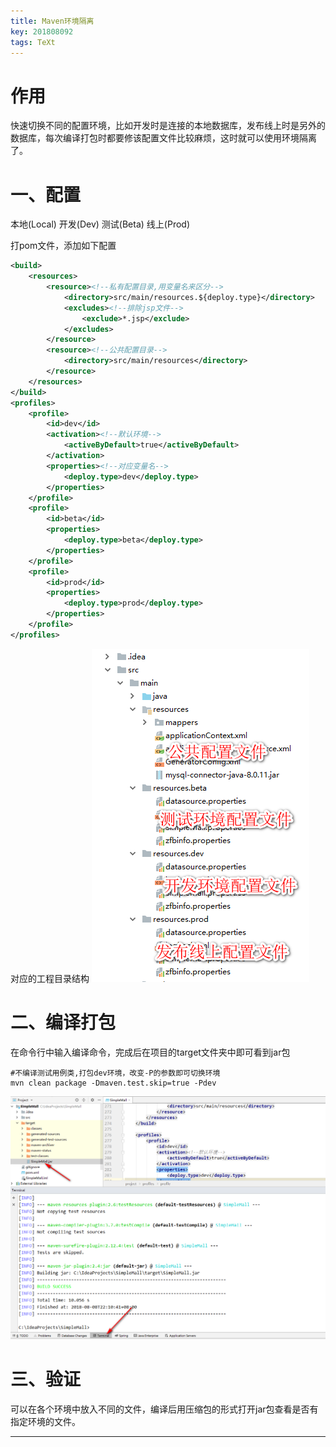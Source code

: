 ```yaml
---
title: Maven环境隔离
key: 201808092
tags: TeXt
---
```


# 作用

快速切换不同的配置环境，比如开发时是连接的本地数据库，发布线上时是另外的数据库，每次编译打包时都要修该配置文件比较麻烦，这时就可以使用环境隔离了。

# 一、配置

本地(Local)
开发(Dev)
测试(Beta)
线上(Prod)

打pom文件，添加如下配置

<!--more-->

```xml
<build>
    <resources>
        <resource><!--私有配置目录,用变量名来区分-->
            <directory>src/main/resources.${deploy.type}</directory>
            <excludes><!--排除jsp文件-->
                <exclude>*.jsp</exclude>
            </excludes>
        </resource>
        <resource><!--公共配置目录-->
            <directory>src/main/resources</directory>
        </resource>
    </resources>
</build>
<profiles>
    <profile>
        <id>dev</id>
        <activation><!--默认环境-->
            <activeByDefault>true</activeByDefault>
        </activation>
        <properties><!--对应变量名-->
            <deploy.type>dev</deploy.type>
        </properties>
    </profile>
    <profile>
        <id>beta</id>
        <properties>
            <deploy.type>beta</deploy.type>
        </properties>
    </profile>
    <profile>
        <id>prod</id>
        <properties>
            <deploy.type>prod</deploy.type>
        </properties>
    </profile>
</profiles>
```

对应的工程目录结构
![jiegou](/myres/20180809/20180808220343.png)

# 二、编译打包

在命令行中输入编译命令，完成后在项目的target文件夹中即可看到jar包

```base
#不编译测试用例类,打包dev环境，改变-P的参数即可切换环境
mvn clean package -Dmaven.test.skip=true -Pdev
```

![jiegou](/myres/20180809/20180808221836.png)

# 三、验证

可以在各个环境中放入不同的文件，编译后用压缩包的形式打开jar包查看是否有指定环境的文件。

---